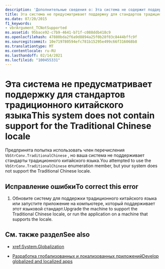 ```yaml
---
description: 'Дополнительные сведения о: Эта система не содержит поддержку традиционного китайского языка'
title: Эта система не предусматривает поддержку для стандартов традиционного китайского языка
ms.date: 07/20/2015
f1_keywords:
- vbrArgument_TCNotSupported
ms.assetid: 95bace92-c7b9-4641-b71f-c088ddb418c9
ms.openlocfilehash: 47880bda2f6a9d8894a25f0b28f03c8444bffc9f
ms.sourcegitcommit: 10e719780594efc781b15295e499c66f316068b8
ms.translationtype: MT
ms.contentlocale: ru-RU
ms.lasthandoff: 02/14/2021
ms.locfileid: "100455331"
---
```

# <a name="this-system-does-not-contain-support-for-the-traditional-chinese-locale"></a><span data-ttu-id="3f025-103">Эта система не предусматривает поддержку для стандартов традиционного китайского языка</span><span class="sxs-lookup"><span data-stu-id="3f025-103">This system does not contain support for the Traditional Chinese locale</span></span>

<span data-ttu-id="3f025-104">Предпринята попытка использовать член перечисления `VbStrConv.TraditionalChinese` , но ваша система не поддерживает стандарты традиционного китайского языка.</span><span class="sxs-lookup"><span data-stu-id="3f025-104">You attempted to use the `VbStrConv.TraditionalChinese` enumeration member, but your system does not support the Traditional Chinese locale.</span></span>  
  
## <a name="to-correct-this-error"></a><span data-ttu-id="3f025-105">Исправление ошибки</span><span class="sxs-lookup"><span data-stu-id="3f025-105">To correct this error</span></span>  
  
1. <span data-ttu-id="3f025-106">Обновите систему для поддержки традиционного китайского языка или запустите приложение на компьютере, который поддерживает этот языковой стандарт.</span><span class="sxs-lookup"><span data-stu-id="3f025-106">Upgrade the machine to support the Traditional Chinese locale, or run the application on a machine that supports the locale.</span></span>  
  
## <a name="see-also"></a><span data-ttu-id="3f025-107">См. также раздел</span><span class="sxs-lookup"><span data-stu-id="3f025-107">See also</span></span>

- <xref:System.Globalization>

- [<span data-ttu-id="3f025-108">Разработка глобализованных и локализованных приложений</span><span class="sxs-lookup"><span data-stu-id="3f025-108">Develop globalized and localized apps</span></span>](/visualstudio/ide/globalizing-and-localizing-applications)
